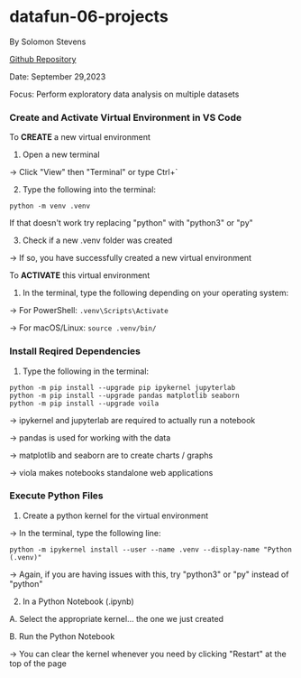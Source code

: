 # datafun-06-projects

By Solomon Stevens

[Github Repository](https://github.com/Stone-Snevets/datafun-06-projects)

Date: September 29,2023 

Focus: Perform exploratory data analysis on multiple datasets 

### Create and Activate Virtual Environment in VS Code
To **CREATE** a new virtual environment

1. Open a new terminal

-> Click "View" then "Terminal" or type Ctrl+`

2. Type the following into the terminal:
```shell
python -m venv .venv
```
If that doesn't work try replacing "python" with "python3" or "py"

3. Check if a new .venv folder was created

-> If so, you have successfully created a new virtual environment

To **ACTIVATE** this virtual environment

1. In the terminal, type the following depending on your operating system:

-> For PowerShell: `.venv\Scripts\Activate`

-> For macOS/Linux:  `source .venv/bin/`

### Install Reqired Dependencies

1. Type the following in the terminal:
```shell
python -m pip install --upgrade pip ipykernel jupyterlab
python -m pip install --upgrade pandas matplotlib seaborn
python -m pip install --upgrade voila
```

-> ipykernel and jupyterlab are required to actually run a notebook

-> pandas is used for working with the data

-> matplotlib and seaborn are to create charts / graphs

-> viola makes notebooks standalone web applications

### Execute Python Files

1. Create a python kernel for the virtual environment

-> In the terminal, type the following line:
```shell
python -m ipykernel install --user --name .venv --display-name "Python (.venv)"
```
-> Again, if you are having issues with this, try "python3" or "py" instead of "python"

2. In a Python Notebook (.ipynb)

A. Select the appropriate kernel... the one we just created

B. Run the Python Notebook

-> You can clear the kernel whenever you need by clicking "Restart" at the top of the page